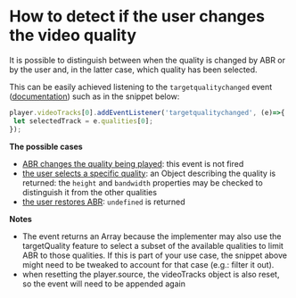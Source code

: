 # How to detect if the user changes the video quality

It is possible to distinguish between when the quality is changed by ABR or by the user and, in the latter case, which quality has been selected.

This can be easily achieved listening to the `targetqualitychanged` event ([documentation](pathname:///theoplayer/v8/api-reference/web/interfaces/TargetQualityChangedEvent.html)) such as in the snippet below:
```js   
player.videoTracks[0].addEventListener('targetqualitychanged', (e)=>{  
 let selectedTrack = e.qualities[0];
});
```  

**The possible cases**
* <u>ABR changes the quality being played</u>: this event is not fired
* <u>the user selects a specific quality</u>: an Object describing the quality is returned: the `height` and `bandwidth` properties may be checked to distinguish it from the other qualities
* <u>the user restores ABR</u>: `undefined` is returned

**Notes**
* The event returns an Array because the implementer may also use the targetQuality feature to select a subset of the available qualities to limit ABR to those qualities. If this is part of your use case, the snippet above might need to be tweaked to account for that case (e.g.: filter it out).
* when resetting the player.source, the videoTracks object is also reset, so the event will need to be appended again
